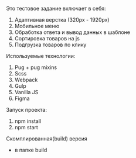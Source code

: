 Это тестовое задание включает в себя:

1. Адаптивная верстка (320px - 1920px)
2. Мобильное меню
3. Обработка ответа и вывод данных в шаблоне
4. Сортировка товаров на js
5. Подгрузка товаров по клику

Используемые технологии:

1.  Pug + pug mixins
2.  Scss
3.  Webpack
4.  Gulp
5.  Vanilla JS
6.  Figma

Запуск проекта:

1. npm install
2. npm start

Скомплированная(build) версия

- в папке build
